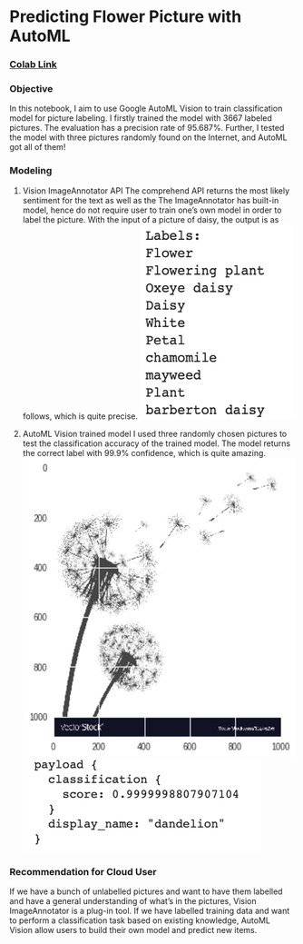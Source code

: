 
# Predicting Flower Picture with AutoML

### [Colab Link](https://colab.research.google.com/drive/1y5weLPsAJ5cIElYPy4qMQ9athQgSbLvz)

### Objective
In this notebook, I aim to use Google AutoML Vision to train classification model for picture labeling. I firstly trained the model with 3667 labeled pictures. The evaluation has a precision rate of 95.687%. Further, I tested the model with three pictures randomly found on the Internet, and AutoML got all of them!

### Modeling
1. Vision ImageAnnotator API
The comprehend API returns the most likely sentiment for the text as well as the 
The ImageAnnotator has built-in model, hence do not require user to train one’s own model in order to label the picture. With the input of a picture of daisy, the output is as follows, which is quite precise.
![alt text](https://github.com/elaine-chenma/AutoML/blob/master/pics/Picture0.png)

2.  AutoML Vision trained model
I used three randomly chosen pictures to test the classification accuracy of the trained model. The model returns the correct label with 99.9% confidence, which is quite amazing.
![alt text](https://github.com/elaine-chenma/AutoML/blob/master/pics/Picture1.png)
![alt text](https://github.com/elaine-chenma/AutoML/blob/master/pics/Picture2.png)

### Recommendation for Cloud User
If we have a bunch of unlabelled pictures and want to have them labelled and have a general understanding of what’s in the pictures, Vision ImageAnnotator is a plug-in tool.
If we have labelled training data and want to perform a classification task based on existing knowledge, AutoML Vision allow users to build their own model and predict new items.
